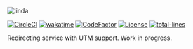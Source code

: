 ![linda](https://github.com/linda-project/linda/blob/main/img/linda-banner.png?raw=true)

[![CircleCI](https://circleci.com/gh/linda-project/linda/tree/main.svg?style=shield)](https://circleci.com/gh/linda-project/linda/tree/main)
[![wakatime](https://wakatime.com/badge/user/e4446807-0aa6-4ba9-92ea-2a7632bc44c9/project/9f3d80ae-84f1-4fb4-adcf-d70e553b52ff.svg)](https://wakatime.com/badge/user/e4446807-0aa6-4ba9-92ea-2a7632bc44c9/project/9f3d80ae-84f1-4fb4-adcf-d70e553b52ff)
[![CodeFactor](https://www.codefactor.io/repository/github/linda-project/linda/badge)](https://www.codefactor.io/repository/github/linda-project/linda)
[![License](https://img.shields.io/badge/License-BSD%203--Clause-blue.svg)](https://opensource.org/licenses/BSD-3-Clause)
[![total-lines](https://img.shields.io/tokei/lines/github/linda-project/linda?color=orange)](https://github.com/linda-project/linda)

Redirecting service with UTM support. Work in progress.
